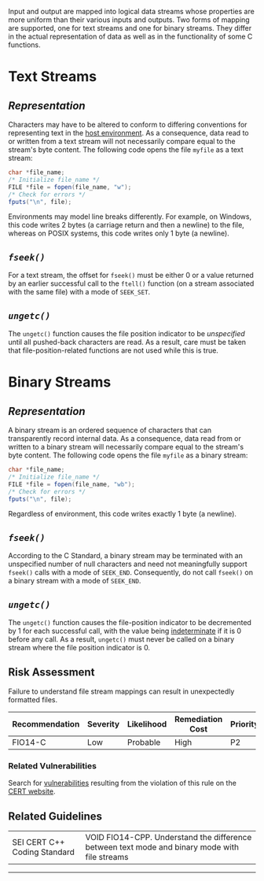 Input and output are mapped into logical data streams whose properties are more uniform than their various inputs and outputs. Two forms of mapping are supported, one for text streams and one for binary streams. They differ in the actual representation of data as well as in the functionality of some C functions.
# Text Streams
## *Representation*
Characters may have to be altered to conform to differing conventions for representing text in the [host environment](BB.-Definitions_87152273.html#BB.Definitions-hostedenvironment). As a consequence, data read to or written from a text stream will not necessarily compare equal to the stream's byte content.
The following code opens the file `myfile` as a text stream:
``` java
char *file_name;
/* Initialize file_name */
FILE *file = fopen(file_name, "w");
/* Check for errors */
fputs("\n", file);
```
Environments may model line breaks differently. For example, on Windows, this code writes 2 bytes (a carriage return and then a newline) to the file, whereas on POSIX systems, this code writes only 1 byte (a newline).
## *`fseek()`*
For a text stream, the offset for `fseek()` must be either 0 or a value returned by an earlier successful call to the `ftell()` function (on a stream associated with the same file) with a mode of `SEEK_SET`.
## *`ungetc()`*
The `ungetc()` function causes the file position indicator to be *unspecified* until all pushed-back characters are read. As a result, care must be taken that file-position-related functions are not used while this is true.
# Binary Streams
## *Representation*
A binary stream is an ordered sequence of characters that can transparently record internal data. As a consequence, data read from or written to a binary stream will necessarily compare equal to the stream's byte content.
The following code opens the file `myfile` as a binary stream:
``` java
char *file_name;
/* Initialize file_name */
FILE *file = fopen(file_name, "wb");
/* Check for errors */
fputs("\n", file);
```
Regardless of environment, this code writes exactly 1 byte (a newline).
## *`fseek()`*
According to the C Standard, a binary stream may be terminated with an unspecified number of null characters and need not meaningfully support `fseek()` calls with a mode of `SEEK_END`. Consequently, do not call `fseek()` on a binary stream with a mode of `SEEK_END`.
## *`ungetc()`*
The `ungetc()` function causes the file-position indicator to be decremented by 1 for each successful call, with the value being [indeterminate](BB.-Definitions_87152273.html#BB.Definitions-indeterminatevalue) if it is 0 before any call. As a result, `ungetc()` must never be called on a binary stream where the file position indicator is 0.
## Risk Assessment
Failure to understand file stream mappings can result in unexpectedly formatted files.

| Recommendation | Severity | Likelihood | Remediation Cost | Priority | Level |
| ----|----|----|----|----|----|
| FIO14-C | Low | Probable | High | P2 | L3 |

### Related Vulnerabilities
Search for [vulnerabilities](BB.-Definitions_87152273.html#BB.Definitions-vulnerability) resulting from the violation of this rule on the [CERT website](https://www.kb.cert.org/vulnotes/bymetric?searchview&query=FIELD+KEYWORDS+contains+FIO14-C).
## Related Guidelines

|  |  |
| ----|----|
| SEI CERT C++ Coding Standard | VOID FIO14-CPP. Understand the difference between text mode and binary mode with file streams |

------------------------------------------------------------------------
[](https://wiki.sei.cmu.edu/confluence/pages/viewpage.action?pageId=87152185) [](../c/Rec_%2009_%20Input%20Output%20_FIO_) [](https://wiki.sei.cmu.edu/confluence/pages/viewpage.action?pageId=87152134)
